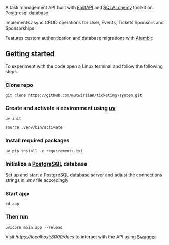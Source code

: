 A task management API built with [FastAPI](https://fastapi.tiangolo.com/) and [SQLALchemy](https://www.sqlalchemy.org/) toolkit on Postgresql database

Implements async CRUD operations for User, Events, Tickets Sponsors and Sponsorships

Features custom authentication and database migrations with [Alembic](https://alembic.sqlalchemy.org/en/latest/tutorial.html)

## Getting started
To experiment with the code open a Linux terminal and follow the following steps.

### Clone repo
```
git clone https://github.com/mutwiriian/ticketing-system.git
```

### Create and activate a environment using [uv](https://github.com/astral-sh/uv)
```
uv init
```

```
source .venv/bin/activate
```

### Install required packages
```
uv pip install -r requirements.txt
```

### Initialize a [PostgreSQL](https://www.postgresql.org/) database
Set up and start a PostgreSQL database server and adjust the connections strings in _.env_ file accordingly

### Start app
```
cd app
```

### Then run
```
uvicorn main:app --reload
```

Visit *https://localhost:8000/docs* to interact with the API using [Swagger](https://swagger.io/tools/swagger-ui/)

